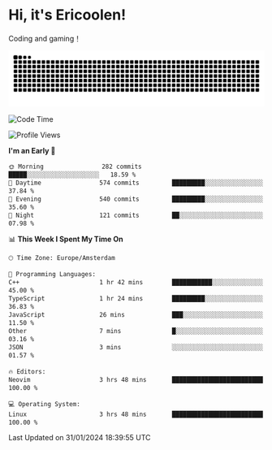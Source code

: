 # Hi, it's Ericoolen!
Coding and gaming！

<picture>
  <source media="(prefers-color-scheme: dark)" srcset="https://raw.githubusercontent.com/Eric-Song-Nop/Eric-Song-Nop/output/github-contribution-grid-snake-dark.svg">
  <source media="(prefers-color-scheme: light)" srcset="https://raw.githubusercontent.com/Eric-Song-Nop/Eric-Song-Nop/output/github-contribution-grid-snake.svg">
  <img alt="github contribution grid snake animation" src="https://raw.githubusercontent.com/Eric-Song-Nop/Eric-Song-Nop/output/github-contribution-grid-snake.svg">
</picture>

<!--START_SECTION:waka-->
![Code Time](http://img.shields.io/badge/Code%20Time-1%2C165%20hrs%2030%20mins-blue)

![Profile Views](http://img.shields.io/badge/Profile%20Views-0-blue)

**I'm an Early 🐤** 

```text
🌞 Morning                282 commits         █████░░░░░░░░░░░░░░░░░░░░   18.59 % 
🌆 Daytime                574 commits         █████████░░░░░░░░░░░░░░░░   37.84 % 
🌃 Evening                540 commits         █████████░░░░░░░░░░░░░░░░   35.60 % 
🌙 Night                  121 commits         ██░░░░░░░░░░░░░░░░░░░░░░░   07.98 % 
```


📊 **This Week I Spent My Time On** 

```text
🕑︎ Time Zone: Europe/Amsterdam

💬 Programming Languages: 
C++                      1 hr 42 mins        ███████████░░░░░░░░░░░░░░   45.00 % 
TypeScript               1 hr 24 mins        █████████░░░░░░░░░░░░░░░░   36.83 % 
JavaScript               26 mins             ███░░░░░░░░░░░░░░░░░░░░░░   11.50 % 
Other                    7 mins              █░░░░░░░░░░░░░░░░░░░░░░░░   03.16 % 
JSON                     3 mins              ░░░░░░░░░░░░░░░░░░░░░░░░░   01.57 % 

🔥 Editors: 
Neovim                   3 hrs 48 mins       █████████████████████████   100.00 % 

💻 Operating System: 
Linux                    3 hrs 48 mins       █████████████████████████   100.00 % 
```


 Last Updated on 31/01/2024 18:39:55 UTC
<!--END_SECTION:waka-->
